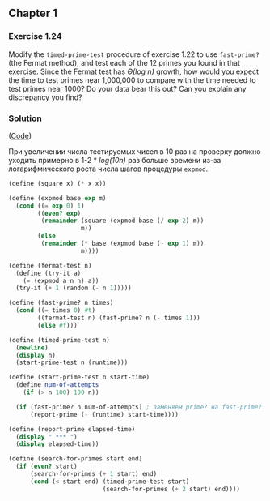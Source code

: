 ## Chapter 1

### Exercise 1.24

Modify the `timed-prime-test` procedure of exercise 1.22 to use `fast-prime?` (the Fermat method), and test each of the 12 primes you found in that exercise. Since the Fermat test has _Θ(log n)_ growth, how would you expect the time to test primes near 1,000,000 to compare with the time needed to test primes near 1000? Do your data bear this out? Can you explain any discrepancy you find?

### Solution

([Code](../../src/Chapter%201/Exercise%201.24.scm))

При увеличении числа тестируемых чисел в 10 раз на проверку должно уходить примерно в 1-2 * _log(10n)_ раз больше времени из-за логарифмического роста числа шагов процедуры `expmod`.

```scheme
(define (square x) (* x x))

(define (expmod base exp m)
  (cond ((= exp 0) 1)
        ((even? exp)
         (remainder (square (expmod base (/ exp 2) m))
                    m))
        (else
         (remainder (* base (expmod base (- exp 1) m))
                    m))))

(define (fermat-test n)
  (define (try-it a)
    (= (expmod a n n) a))
  (try-it (+ 1 (random (- n 1)))))

(define (fast-prime? n times)
  (cond ((= times 0) #t)
        ((fermat-test n) (fast-prime? n (- times 1)))
        (else #f)))

(define (timed-prime-test n)
  (newline)
  (display n)
  (start-prime-test n (runtime)))

(define (start-prime-test n start-time)
  (define num-of-attempts
    (if (> n 100) 100 n))

  (if (fast-prime? n num-of-attempts) ; заменяем prime? на fast-prime?
      (report-prime (- (runtime) start-time))))

(define (report-prime elapsed-time)
  (display " *** ")
  (display elapsed-time))

(define (search-for-primes start end)
  (if (even? start)
      (search-for-primes (+ 1 start) end)
      (cond (< start end) (timed-prime-test start)
                          (search-for-primes (+ 2 start) end))))
```

